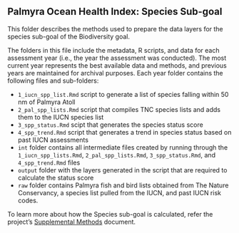 ## Palmyra Ocean Health Index: Species Sub-goal 

This folder describes the methods used to prepare the data layers for the species sub-goal of the Biodiversity goal. 

The folders in this file include the metadata, R scripts, and data for each assessment year (i.e., the year the assessment was conducted). The most current year represents the best available data and methods, and previous years are maintained for archival purposes. Each year folder contains the following files and sub-folders:    

- `1_iucn_spp_list.Rmd` script to generate a list of species falling within 50 nm of Palmyra Atoll   
- `2_pal_spp_lists.Rmd` script that compiles TNC species lists and adds them to the IUCN species list      
- `3_spp_status.Rmd` scipt that generates the species status score   
- `4_spp_trend.Rmd` script that generates a trend in species status based on past IUCN assessments   
- `int` folder contains all intermediate files created by running through the `1_iucn_spp_lists.Rmd`, `2_pal_spp_lists.Rmd`, `3_spp_status.Rmd`, and `4_spp_trend.Rmd` files      
- `output` folder with the layers generated in the script that are required to calculate the status score    
- `raw` folder contains Palmyra fish and bird lists obtained from The Nature Conservancy, a species list pulled from the IUCN, and past IUCN risk codes.    

To learn more about how the Species sub-goal is calculated, refer the project’s [Supplemental Methods](https://ohi-4site.github.io/pal-scores/documents/methods-results/Supplement.html) document.   






